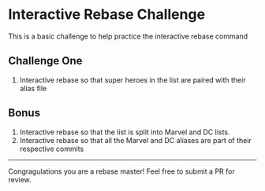 # Interactive Rebase Challenge
This is a basic challenge to help practice the interactive rebase command

## Challenge One
1. Interactive rebase so that super heroes in the list are paired with their alias file

## Bonus
1. Interactive rebase so that the list is split into Marvel and DC lists.
2. Interactive rebase so that all the Marvel and DC aliases are part of their respective commits

---
Congragulations you are a rebase master! Feel free to submit a PR for review.
